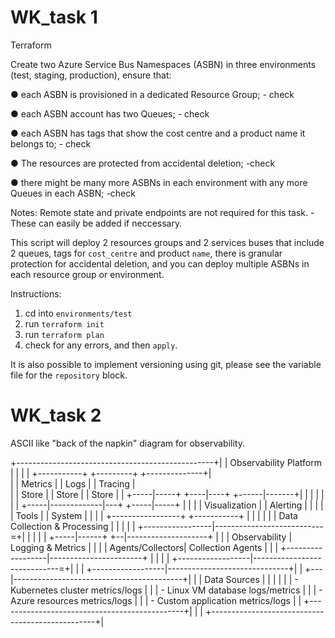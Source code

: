 # WK_task 1

Terraform

Create two Azure Service Bus Namespaces (ASBN) in three environments (test, staging, production), ensure that: 

● each ASBN is provisioned in a dedicated Resource Group;  - check

● each ASBN account has two Queues; - check

● each ASBN has tags that show the cost centre and a product name it belongs to; - check

● The resources are protected from accidental deletion; -check

● there might be many more ASBNs in each environment with any more Queues in each ASBN;  -check

Notes:
Remote state and private endpoints are not required for this task. - These can easily be added if neccessary.

This script will deploy 2 resources groups and 2 services buses that include 2 queues, tags for `cost_centre` and product `name`, there is granular protection for accidental deletion, and you can deploy multiple ASBNs in each resource group or environment.

Instructions:
1. cd into `environments/test`
2. run `terraform init`
3. run `terraform plan`
4. check for any errors, and then `apply`.

It is also possible to implement versioning using git, please see the variable file for the `repository` block.


# WK_task 2

ASCII like "back of the napkin" diagram for observability. 

+-------------------------------------------------+|
|             Observability Platform               |
|                                                  |
|  +-----------+    +---------+    +--------------+|  
|  |  Metrics  |    |   Logs  |    |  Tracing      |  
|  |   Store   |    |   Store |    |  Store        |
|  +-----|-----+    +----|----+    +------|-------+|
|        |              |               |          |
|  +-----|-------------|---+    +-----|-----+      |
|  |     |   Visualization |    |  Alerting |      |
|  |     |      Tools      |    |  System   |      |
|  |     +-----------------+    +-----------+      |
|  |                                               |
|  |          Data Collection & Processing         |
|  |                                               |
|  +-----------------|---------------------------=+|
|                      |                           |
|  +-----|------+    +--|--------------------+     |
|  |  Observability    |  Logging & Metrics   |    |
|  |  Agents/Collectors|  Collection Agents   |    |
|  +------------------|-----------------------+    |
|                    |                             |
+------------------|-----------------------------=+|
                   |                               |
+------------------|------------------------------+|
|  +---|------------------------------------------+|
|  |  Data Sources                                 |
|  |                                               |
|  |  - Kubernetes cluster metrics/logs            |
|  |  - Linux VM database logs/metrics             |
|  |  - Azure resources metrics/logs               |
|  |  - Custom application metrics/logs            |
|  +----------------------------------------------+|
|                                                  |
+-------------------------------------------------+|
